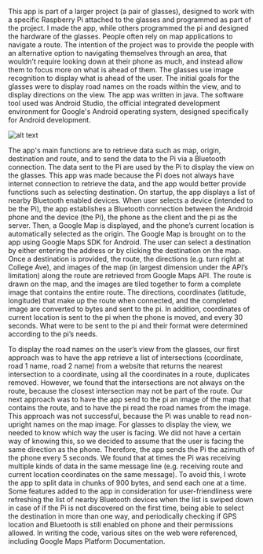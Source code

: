 This app is part of a larger project (a pair of glasses), designed to work with a specific Raspberry Pi attached to the glasses and programmed as part of the project. I made the app, while others programmed the pi and designed the hardware of the glasses. 
People often rely on map applications to navigate a route. The intention of the project was to provide the people with an alternative option to navigating themselves through an area, that wouldn’t require looking down at their phone as much, and instead allow them to focus more on what is ahead of them. The glasses use image recognition to display what is ahead of the user. The initial goals for the glasses were to display road names on the roads within the view, and to display directions on the view. 
The app was written in java. The software tool used was Android Studio, the official integrated development environment for Google's Android operating system, designed specifically for Android development. 

![alt text](https://raw.githubusercontent.com/yk9326/Android-app-for-project/master/block_diagram.png)

The app's main functions are to retrieve data such as map, origin, destination and route, and to send the data to the Pi via a Bluetooth connection. The data sent to the Pi are used by the Pi to display the view on the glasses. This app was made because the Pi does not always have internet connection to retrieve the data, and the app would better provide functions such as selecting destination. On startup, the app displays a list of nearby Bluetooth enabled devices. When user selects a device (intended to be the Pi), the app establishes a Bluetooth connection between the Android phone and the device (the Pi), the phone as the client and the pi as the server. Then, a Google Map is displayed, and the phone’s current location is automatically selected as the origin. The Google Map is brought on to the app using Google Maps SDK for Android. The user can select a destination by either entering the address or by clicking the destination on the map. Once a destination is provided, the route, the directions (e.g. turn right at College Ave), and images of the map (in largest dimension under the API’s limitation) along the route are retrieved from Google Maps API. The route is drawn on the map, and the images are tiled together to form a complete image that contains the entire route. The directions, coordinates (latitude, longitude) that make up the route when connected, and the completed image are converted to bytes and sent to the pi. In addition, coordinates of current location is sent to the pi when the phone is moved, and every 30 seconds. What were to be sent to the pi and their format were determined according to the pi’s needs.

To display the road names on the user’s view from the glasses, our first approach was to have the app retrieve a list of intersections (coordinate, road 1 name, road 2 name) from a website that returns the nearest intersection to a coordinate, using all the coordinates in a route, duplicates removed. However, we found that the intersections are not always on the route, because the closest intersection may not be part of the route. Our next approach was to have the app send to the pi an image of the map that contains the route, and to have the pi read the road names from the image. This approach was not successful, because the Pi was unable to read non-upright names on the map image. 
For glasses to display the view, we needed to know which way the user is facing. We did not have a certain way of knowing this, so we decided to assume that the user is facing the same direction as the phone. Therefore, the app sends the Pi the azimuth of the phone every 5 seconds. We found that at times the Pi was receiving multiple kinds of data in the same message line (e.g. receiving route and current location coordinates on the same message). To avoid this, I wrote the app to split data in chunks of 900 bytes, and send each one at a time. 
Some features added to the app in consideration for user-friendliness were refreshing the list of nearby Bluetooth devices when the list is swiped down in case of if the Pi is not discovered on the first time, being able to select the destination in more than one way, and periodically checking if GPS location and Bluetooth is still enabled on phone and their permissions allowed.
In writing the code, various sites on the web were referenced, including Google Maps Platform Documentation. 
